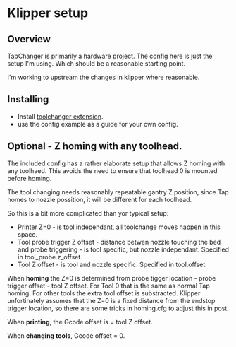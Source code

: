 # Klipper setup

## Overview

TapChanger is primarily a hardware project. The config here is just the setup I'm using.
Which should be a reasonable starting point.

I'm working to upstream the changes in klipper where reasonable.

## Installing

- Install [toolchanger extension](https://github.com/viesturz/klipper-toolchanger/).
- use the config example as a guide for your own config.


## Optional - Z homing with any toolhead.

The included config has a rather elaborate setup that allows Z homing with any toolhaed. This avoids the need to ensure that toolhead 0 is mounted before homing.

The tool changing needs reasonably repeatable gantry Z position, since Tap homes to nozzle possition, it will be different for each toolhead.

So this is a bit more complicated than yor typical setup:

  - Printer Z=0 - is tool independant, all toolchange moves happen in this space.
  - Tool probe trigger Z offset - distance betwen nozzle touching the bed and probe triggering - is tool specific, but nozzle independant. Specified in tool_probe.z_offset.
  - Tool Z offset - is tool and nozzle specific. Specified in tool.offset.

When **homing** the Z=0 is determined from probe tigger location - probe trigger offset - tool Z offset.
For Tool 0 that is the same as normal Tap homing. For other tools the extra tool offset is substracted.
Klipper unfortinately assumes that the Z=0 is a fixed distance from the endstop trigger location, so there are some tricks in homing.cfg to adjust this in post.

When **printing**, the Gcode offset is = tool Z offset.

When **changing tools**, Gcode offset = 0.

